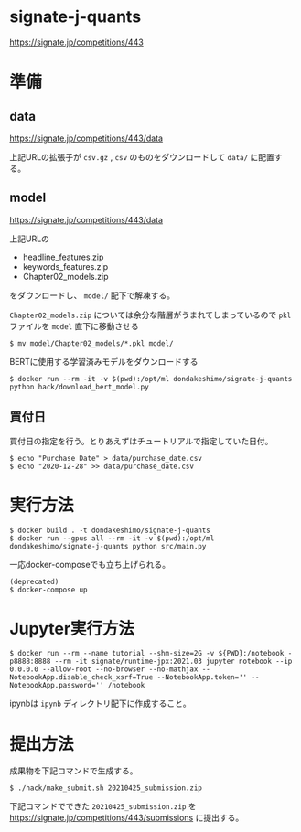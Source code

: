 # signate-j-quants
https://signate.jp/competitions/443


# 準備

## data
https://signate.jp/competitions/443/data

上記URLの拡張子が `csv.gz` , `csv` のものをダウンロードして `data/` に配置する。

## model
https://signate.jp/competitions/443/data

上記URLの

- headline\_features.zip
- keywords\_features.zip
- Chapter02\_models.zip

をダウンロードし、 `model/` 配下で解凍する。

`Chapter02_models.zip` については余分な階層がうまれてしまっているので `pkl` ファイルを `model` 直下に移動させる

```
$ mv model/Chapter02_models/*.pkl model/
```

BERTに使用する学習済みモデルをダウンロードする

```
$ docker run --rm -it -v $(pwd):/opt/ml dondakeshimo/signate-j-quants python hack/download_bert_model.py
```

## 買付日
買付日の指定を行う。とりあえずはチュートリアルで指定していた日付。

```
$ echo "Purchase Date" > data/purchase_date.csv
$ echo "2020-12-28" >> data/purchase_date.csv
```


# 実行方法

```
$ docker build . -t dondakeshimo/signate-j-quants
$ docker run --gpus all --rm -it -v $(pwd):/opt/ml dondakeshimo/signate-j-quants python src/main.py
```

一応docker-composeでも立ち上げられる。
```
(deprecated)
$ docker-compose up
```


# Jupyter実行方法
```
$ docker run --rm --name tutorial --shm-size=2G -v ${PWD}:/notebook -p8888:8888 --rm -it signate/runtime-jpx:2021.03 jupyter notebook --ip 0.0.0.0 --allow-root --no-browser --no-mathjax --NotebookApp.disable_check_xsrf=True --NotebookApp.token='' --NotebookApp.password='' /notebook
```
ipynbは `ipynb` ディレクトリ配下に作成すること。


# 提出方法
成果物を下記コマンドで生成する。

```
$ ./hack/make_submit.sh 20210425_submission.zip
```

下記コマンドでできた `20210425_submission.zip` を https://signate.jp/competitions/443/submissions に提出する。
